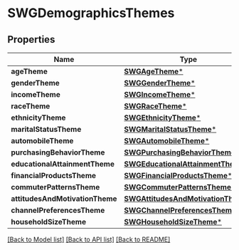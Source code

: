 # SWGDemographicsThemes

## Properties
Name | Type | Description | Notes
------------ | ------------- | ------------- | -------------
**ageTheme** | [**SWGAgeTheme***](SWGAgeTheme.md) |  | [optional] 
**genderTheme** | [**SWGGenderTheme***](SWGGenderTheme.md) |  | [optional] 
**incomeTheme** | [**SWGIncomeTheme***](SWGIncomeTheme.md) |  | [optional] 
**raceTheme** | [**SWGRaceTheme***](SWGRaceTheme.md) |  | [optional] 
**ethnicityTheme** | [**SWGEthnicityTheme***](SWGEthnicityTheme.md) |  | [optional] 
**maritalStatusTheme** | [**SWGMaritalStatusTheme***](SWGMaritalStatusTheme.md) |  | [optional] 
**automobileTheme** | [**SWGAutomobileTheme***](SWGAutomobileTheme.md) |  | [optional] 
**purchasingBehaviorTheme** | [**SWGPurchasingBehaviorTheme***](SWGPurchasingBehaviorTheme.md) |  | [optional] 
**educationalAttainmentTheme** | [**SWGEducationalAttainmentTheme***](SWGEducationalAttainmentTheme.md) |  | [optional] 
**financialProductsTheme** | [**SWGFinancialProductsTheme***](SWGFinancialProductsTheme.md) |  | [optional] 
**commuterPatternsTheme** | [**SWGCommuterPatternsTheme***](SWGCommuterPatternsTheme.md) |  | [optional] 
**attitudesAndMotivationTheme** | [**SWGAttitudesAndMotivationTheme***](SWGAttitudesAndMotivationTheme.md) |  | [optional] 
**channelPreferencesTheme** | [**SWGChannelPreferencesTheme***](SWGChannelPreferencesTheme.md) |  | [optional] 
**householdSizeTheme** | [**SWGHouseholdSizeTheme***](SWGHouseholdSizeTheme.md) |  | [optional] 

[[Back to Model list]](../README.md#documentation-for-models) [[Back to API list]](../README.md#documentation-for-api-endpoints) [[Back to README]](../README.md)


